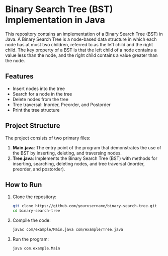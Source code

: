 # Binary Search Tree (BST) Implementation in Java

This repository contains an implementation of a Binary Search Tree (BST) in Java. A Binary Search Tree is a node-based data structure in which each node has at most two children, referred to as the left child and the right child. The key property of a BST is that the left child of a node contains a value less than the node, and the right child contains a value greater than the node.

## Features
- Insert nodes into the tree
- Search for a node in the tree
- Delete nodes from the tree
- Tree traversal: Inorder, Preorder, and Postorder
- Print the tree structure

## Project Structure
The project consists of two primary files:

1. **Main.java**: The entry point of the program that demonstrates the use of the BST by inserting, deleting, and traversing nodes.
2. **Tree.java**: Implements the Binary Search Tree (BST) with methods for inserting, searching, deleting nodes, and tree traversal (inorder, preorder, and postorder).

## How to Run

1. Clone the repository:
   ```bash
   git clone https://github.com/yourusername/binary-search-tree.git
   cd binary-search-tree

2. Compile the code:
   ```bash
   javac com/example/Main.java com/example/Tree.java

3. Run the program:
   ```bash
   java com.example.Main
